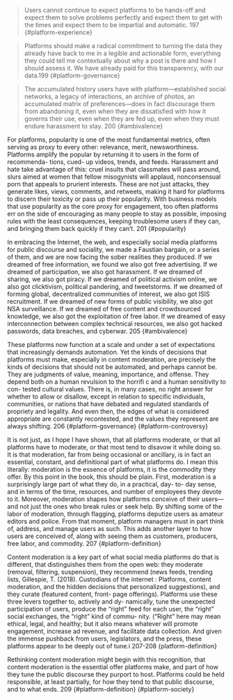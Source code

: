 
> Users cannot continue to expect platforms to be hands-off and expect them to solve problems perfectly and expect them to get with the times and expect them to be impartial and automatic. 197 {#platform-experience}

> Platforms should make a radical commitment to turning the data they already have back to me in a legible and actionable form, everything they could tell me contextually about why a post is there and how I should assess it. We have already paid for this transparency, with our data.199 {#platform-governance}

>The accumulated history users have with  platform—established social networks, a legacy of interactions, an archive of photos, an accumulated matrix of preferences—does in fact discourage them from abandoning it, even when they are dissatisfied with how it governs their use, even when they are fed up, even when they must endure harassment to stay. 200 {#ambivalence}

For platforms, popularity is one of the most fundamental metrics, often serving as proxy to every other: relevance, merit, newsworthiness. Platforms amplify the popular by returning it to users in the form of recommenda- tions, cued- up videos, trends, and feeds. Harassment and hate take advantage of this: cruel insults that classmates will pass around, slurs aimed at women that fellow misogynists will applaud, nonconsensual porn that appeals to prurient interests. These are not just attacks, they generate likes, views, comments, and retweets, making it hard for platforms to discern their toxicity or pass up their popularity. With business models that use popularity as the core proxy for engagement, too often platforms err on the side of encouraging as many people to stay as possible, imposing rules with the least consequences, keeping troublesome users if they can, and bringing them back quickly if they can’t. 201 {#popularity}

In embracing the Internet, the web, and especially social media platforms for public discourse and sociality, we made a Faustian bargain, or a series of them, and we are now facing the sober realities they produced. If we dreamed of free information, we found we also got free advertising. If we dreamed of participation, we also got harassment. If we dreamed of sharing, we also got piracy. If we dreamed of political activism online, we also got clicktivism, political pandering, and tweetstorms. If we dreamed of forming global, decentralized communities of interest, we also got ISIS recruitment. If we dreamed of new forms of public visibility, we also got NSA surveillance. If we dreamed of free content and crowdsourced knowledge, we also got the exploitation of free labor. If we dreamed of easy interconnection between complex technical resources, we also got hacked passwords, data breaches, and cyberwar. 205 {#ambivalence}

These platforms now function at a scale and under a set of expectations that increasingly demands automation. Yet the kinds of decisions that platforms must make, especially in content moderation, are precisely the kinds of decisions that should not be automated, and perhaps cannot be. They are judgments of value, meaning, importance, and offense. They depend both on a human revulsion to the horrifi c and a human sensitivity to con- tested cultural values. There is, in many cases, no right answer for whether to allow or disallow, except in relation to specific individuals, communities, or nations that have debated and regulated standards of propriety and legality. And even then, the edges of what is considered appropriate are constantly recontested, and the values they represent are always shifting. 206 {#platform-governance} {#platform-controversy}

It is not just, as I hope I have shown, that all platforms moderate, or that all platforms have to moderate, or that most tend to disavow it while doing so. It is that moderation, far from being occasional or ancillary, is in fact an essential, constant, and definitional part of what platforms do. I mean this literally: moderation is the essence of platforms, it is the commodity they offer. By this point in the book, this should be plain. First, moderation is a surprisingly large part of what they do, in a practical, day- to- day sense, and in terms of the time, resources, and number of employees they devote to it. Moreover, moderation shapes how platforms conceive of their users—and not just the ones who break rules or seek help. By shifting some of the labor of moderation, through flagging, platforms deputize users as amateur editors and police. From that moment, platform managers must in part think of, address, and manage users as such. This adds another layer to how users are conceived of, along with seeing them as customers, producers, free labor, and commodity. 207 {#platform-definition}

Content moderation is a key part of what social media platforms do that is different, that distinguishes them from the open web: they moderate (removal, filtering, suspension), they recommend (news feeds, trending lists, Gillespie, T. (2018). Custodians of the internet : Platforms, content moderation, and the hidden decisions that personalized suggestions), and they curate (featured content, front- page offerings). Platforms use these three levers together to, actively and dy- namically, tune the unexpected participation of users, produce the “right” feed for each user, the “right” social exchanges, the “right” kind of commu- nity. (“Right” here may mean ethical, legal, and healthy; but it also means whatever will promote engagement, increase ad revenue, and facilitate data collection. And given the immense pushback from users, legislators, and the press, these platforms appear to be deeply out of tune.i 207-208 {platform-definition}

Rethinking content moderation might begin with this recognition, that content moderation is the essential offer platforms make, and part of how they tune the public discourse they purport to host. Platforms could be held responsible, at least partially, for how they tend to that public discourse, and to what ends. 209 {#platform-definition} {#platform-society}
